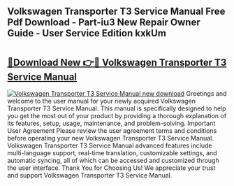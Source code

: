 ## Volkswagen Transporter T3 Service Manual Free Pdf Download - Part-iu3 New Repair Owner Guide - User Service Edition kxkUm

# <h2><a href="http://bc62943.oget.top/?id=Volkswagen+Transporter+T3+Service+Manual">🔗Download New 👉🔴 Volkswagen Transporter T3 Service Manual</a></h2>

[![Volkswagen Transporter T3 Service Manual new download](https://i.imgur.com/5g1atiW.png)](http://bc62943.oget.top/?id=Volkswagen+Transporter+T3+Service+Manual)
Greetings and welcome to the user manual for your newly acquired Volkswagen Transporter T3 Service Manual. This manual is specifically designed to help you get the most out of your product by providing a thorough explanation of its features, setup, usage, maintenance, and problem-solving. Important User Agreement Please review the user agreement terms and conditions before operating your new Volkswagen Transporter T3 Service Manual. Volkswagen Transporter T3 Service Manual advanced features include multi-language support, real-time translation, customizable settings, and automatic syncing, all of which can be accessed and customized through the user interface. Thank You for Choosing Us! We appreciate your trust and support Volkswagen Transporter T3 Service Manual.
